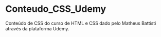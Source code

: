 # Conteudo_CSS_Udemy
Conteúdo de CSS do curso de HTML e CSS dado pelo Matheus Battisti através da plataforma Udemy.

